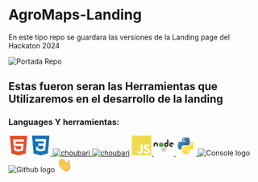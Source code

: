 # AgroMaps-Landing
En este tipo repo se guardara las versiones de la Landing page del Hackaton 2024 

![Portada Repo](https://github.com/user-attachments/assets/7c38fdd3-304f-455a-b852-44c61aaffd9b)


<h2>Estas fueron seran las Herramientas que  Utilizaremos en el desarrollo de la landing</h2>

<h3 align="left">Languages Y herramientas:</h3>
<p align="left">  <img src="https://github.com/devicons/devicon/blob/master/icons/html5/html5-plain.svg" alt="html5" width="40" height="40"/> </a>  <a href="https://www.w3schools.com/css/" target="_blank"> <img src="https://github.com/devicons/devicon/blob/master/icons/css3/css3-plain.svg" alt="css3" width="40" height="40"/> </a>   <a href="https://git-scm.com/">
<img alt="choubari" src="https://devstickers.com/assets/img/pro/apiv.png" width="40"> </a>
 <a href="https://code.visualstudio.com/"> <img alt="choubari" src="https://devstickers.com/assets/img/pro/saxu.png" width="40"></a>
  <a href="https://developer.mozilla.org/en-US/docs/Web/JavaScript" target="_blank"> <img src="https://github.com/devicons/devicon/blob/master/icons/javascript/javascript-plain.svg" alt="javascript" width="40" height="40"/
  </a>
  <a href="https://nodejs.org" target="_blank"> <img src="https://github.com/devicons/devicon/blob/master/icons/nodejs/nodejs-original-wordmark.svg" alt="nodejs" width="40" height="40"/> </a>
  <a href="https://www.python.org" target="_blank"> <img src="https://github.com/devicons/devicon/blob/master/icons/python/python-original.svg" alt="python" width="40" height="40"/> </a>     
  <img src="https://img.icons8.com/color/48/000000/console.png" width="53" alt="Console logo" />
  <img src="https://img.icons8.com/fluent/48/000000/github.png" width="55" alt="Github logo" />

<img src="https://raw.githubusercontent.com/ABSphreak/ABSphreak/master/gifs/Hi.gif" height="30" />

